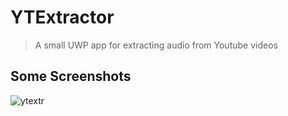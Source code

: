 # YTExtractor
> A small UWP app for extracting audio from Youtube videos

## Some Screenshots
![ytextr](https://github.com/aexra/YTExtractor/assets/121866384/0a9d2176-cd1c-47e9-854a-856191768cb5)
